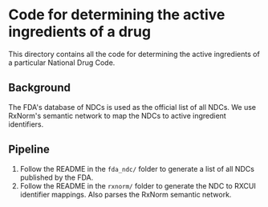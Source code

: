 # Code for determining the active ingredients of a drug

This directory contains all the code for determining the active ingredients of a particular National Drug Code.

## Background

The FDA's database of NDCs is used as the official list of all NDCs.
We use RxNorm's semantic network to map the NDCs to active ingredient identifiers.

## Pipeline

1. Follow the README in the `fda_ndc/` folder to generate a list of all NDCs published by the FDA.
2. Follow the README in the `rxnorm/` folder to generate the NDC to RXCUI identifier mappings. Also parses the RxNorm semantic network.
